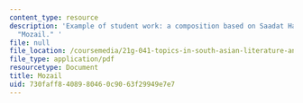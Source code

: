 ```yaml
---
content_type: resource
description: 'Example of student work: a composition based on Saadat Hasan Manto''s
  "Mozail." '
file: null
file_location: /coursemedia/21g-041-topics-in-south-asian-literature-and-culture-fall-2004/730faff8408980460c9063f29949e7e7_MIT21G_041F04_biswal.pdf
file_type: application/pdf
resourcetype: Document
title: Mozail
uid: 730faff8-4089-8046-0c90-63f29949e7e7
---
```

